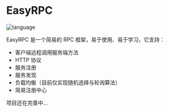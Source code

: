 # EasyRPC
![language](https://img.shields.io/badge/language-golang-blue)

EasyRPC 是一个简易的 RPC 框架，易于使用、易于学习，它支持：
- 客户端远程调用服务端方法
- HTTP 协议
- 服务注册
- 服务发现
- 负载均衡（目前仅实现随机选择与轮询算法）
- 简易注册中心

项目还在完善中...